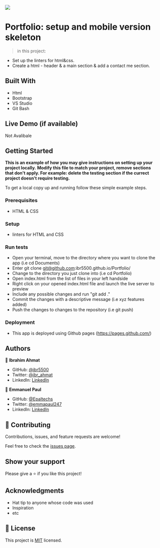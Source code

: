 ![](https://img.shields.io/badge/Microverse-blueviolet)

# Portfolio: setup and mobile version skeleton

> in this project:
- Set up the linters for html&css.
- Create a html - header & a main section & add a contact me section.


## Built With 

- Html
- Bootstrap
- VS Studio
- Git Bash

## Live Demo (if available)

 Not Avalibale


## Getting Started

**This is an example of how you may give instructions on setting up your project locally.**
**Modify this file to match your project, remove sections that don't apply. For example: delete the testing section if the currect project doesn't require testing.**


To get a local copy up and running follow these simple example steps.

### Prerequisites
- HTML & CSS

### Setup
- linters for HTML and CSS

### Run tests
- Open your terminal, move to the directory where you want to clone the app (i.e cd Documents) 
- Enter git clone git@github.com:ibr5500.github.io/Portfolio/
- Change to the directory you just clone into (i.e cd Portfolio)
- Open index.html from the list of files in your left handside
- Right click on your opened index.html file and launch the live server to preview
- Include any possible changes and run "git add ." 
- Commit the changes with a descriptive message (i.e xyz features added) 
- Push the changes to changes to the repository (i.e git push)

### Deployment
- This app is deployed using Github pages (https://pages.github.com/)

## Authors

👤 **Ibrahim Ahmat**

- GitHub: [@ibr5500](https://github.com/ibr5500/)
- Twitter: [@ibr_ahmat](https://twitter.com/ibr_ahmat)
- LinkedIn: [LinkedIn](https://www.linkedin.com/in/ibrahim-ahmat-b5513b1a6/)


👤 **Emmanuel Paul**

- GitHub: [@Epaltechs](https://github.com/Epaltechs)
- Twitter: [@emmapaul247](http://twitter.com/@emmapaul247)
- LinkedIn: [LinkedIn](https://www.linkedin.com/in/emmanuel-paul-a2bab7b4/)


## 🤝 Contributing

Contributions, issues, and feature requests are welcome!

Feel free to check the [issues page](../../issues/).

## Show your support

Please give a ⭐️ if you like this project!



## Acknowledgments

- Hat tip to anyone whose code was used
- Inspiration 
- etc

## 📝 License

This project is [MIT](./MIT.md) licensed.
